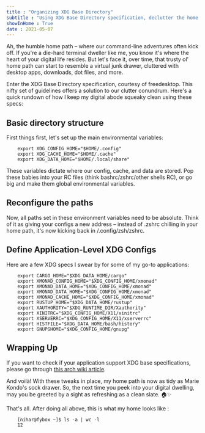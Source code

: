 ```yaml
---
title : "Organizing XDG Base Directory"
subtitle : "Using XDG Base Directory specification, declutter the home directory"
showInHome : True
date : 2021-05-07
---
```

        

Ah, the humble home path – where our command-line adventures often kick off. If you're a die-hard terminal dweller like me, you know it's where the heart of your digital life resides. But let's face it, over time, that trusty ol' home path can start to resemble a virtual junk drawer, cluttered with desktop apps, downloads, dot files, and more.

Enter the XDG Base Directory specification, courtesy of freedesktop. This nifty set of guidelines offers a solution to our clutter conundrum. Here's a quick rundown of how I keep my digital abode squeaky clean using these specs:


## Basic directory structure

First things first, let's set up the main environmental variables:

        export XDG_CONFIG_HOME="$HOME/.config"
        export XDG_CACHE_HOME="$HOME/.cache"
        export XDG_DATA_HOME="$HOME/.local/share"

These variables dictate where our config, cache, and data are stored. Pop these babies into your RC files (think bashrc/zshrc/other shells RC), or go big and make them global environmental variables.

## Reconfigure the paths

Now, all paths set in these environment variables need to be absolute. Think of it as giving your configs a new address – instead of .zshrc chilling in your home path, it's now kicking back in /.config/zsh/zshrc.

## Define Application-Level XDG Configs

Here are a few XDG specs I swear by for some of my go-to applications:

        export CARGO_HOME="$XDG_DATA_HOME/cargo"
        export XMONAD_CONFIG_HOME="$XDG_CONFIG_HOME/xmonad"
        export XMONAD_DATA_HOME="$XDG_CONFIG_HOME/xmonad"
        export XMONAD_DATA_HOME="$XDG_CONFIG_HOME/xmonad"
        export XMONAD_CACHE_HOME="$XDG_CONFIG_HOME/xmonad"
        export RUSTUP_HOME="$XDG_DATA_HOME/rustup"
        export XAUTHORITY="$XDG_RUNTIME_DIR/Xauthority"
        export XINITRC="$XDG_CONFIG_HOME/X11/xinitrc"
        export XSERVERRC="$XDG_CONFIG_HOME/X11/xserverrc"
        export HISTFILE="$XDG_DATA_HOME/bash/history"
        export GNUPGHOME="$XDG_CONFIG_HOME/gnupg"

## Wrapping Up

If you want to check if your application support XDG base specifications, please go through [this arch wiki article](https://wiki.archlinux.org/title/XDG_Base_Directory).

And voilà! With these tweaks in place, my home path is now as tidy as Marie Kondo's sock drawer. So, the next time you peek into your digital dwelling, may you be greeted by a sight as refreshing as a clean slate. 🏠✨

That's all. After doing all above, this is what my home looks like :

        [nihar@fybox ~]$ ls -a | wc -l
        12
